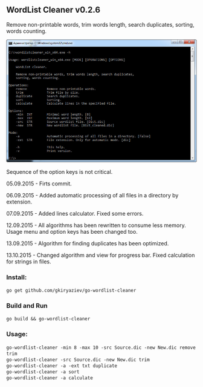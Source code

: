 ##	WordList Cleaner v0.2.6

Remove non-printable words, trim words length, search duplicates, sorting, words counting.

![Alt text](/screenshot.jpg?raw=true "Usage")

Sequence of the option keys is not critical.

05.09.2015 - Firts commit.

06.09.2015 - Added automatic processing of all files in a directory by extension.

07.09.2015 - Added lines calculator. Fixed some errors.

12.09.2015 - All algorithms has been rewritten to consume less memory. Usage menu and option keys has been changed too.

13.09.2015 - Algorithm for finding duplicates has been optimized.

13.10.2015 - Changed algorithm and view for progress bar. Fixed calculation for strings in files.

### Install:
```
go get github.com/gkiryaziev/go-wordlist-cleaner
```

### Build and Run
```
go build && go-wordlist-cleaner
```

### Usage:
```
go-wordlist-cleaner -min 8 -max 10 -src Source.dic -new New.dic remove trim
go-wordlist-cleaner -src Source.dic -new New.dic trim
go-wordlist-cleaner -a -ext txt duplicate
go-wordlist-cleaner -a sort
go-wordlist-cleaner -a calculate
```
